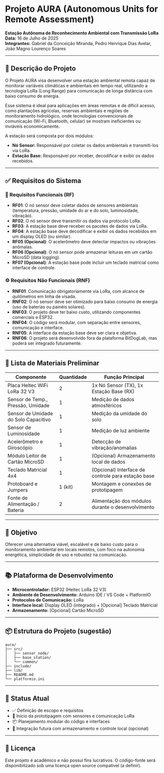 # Projeto AURA (Autonomous Units for Remote Assessment)

**Estação Autônoma de Reconhecimento Ambiental com Transmissão LoRa**  
**Data:** 16 de Julho de 2025  
**Integrantes:** Gabriel da Conceição Miranda, Pedro Henrique Dias Avelar, João Magno Lourenço Soares

---

## 📌 Descrição do Projeto

O Projeto AURA visa desenvolver uma estação ambiental remota capaz de monitorar variáveis climáticas e ambientais em tempo real, utilizando a tecnologia LoRa (Long Range) para comunicação de longa distância com baixo consumo de energia. 

Esse sistema é ideal para aplicações em áreas remotas e de difícil acesso, como plantações agrícolas, reservas ambientais e regiões de monitoramento hidrológico, onde tecnologias convencionais de comunicação (Wi-Fi, Bluetooth, celular) se mostram ineficientes ou inviáveis economicamente.

A estação será composta por dois módulos:

- **Nó Sensor:** Responsável por coletar os dados ambientais e transmiti-los via LoRa.
- **Estação Base:** Responsável por receber, decodificar e exibir os dados recebidos.

---

## ✅ Requisitos do Sistema

### 🔧 Requisitos Funcionais (RF)

- **RF01**: O nó sensor deve coletar dados de sensores ambientais (temperatura, pressão, umidade do ar e do solo, luminosidade, vibração).
- **RF02**: O nó sensor deve transmitir os dados via protocolo LoRa.
- **RF03**: A estação base deve receber os pacotes de dados via LoRa.
- **RF04**: A estação base deve decodificar e exibir os dados recebidos em um display OLED (ou similar).
- **RF05 (Opcional)**: O acelerômetro deve detectar impactos ou vibrações anômalas.
- **RF06 (Opcional)**: O nó sensor pode armazenar leituras em um cartão MicroSD (data logging).
- **RF07 (Opcional)**: A estação base pode incluir um teclado matricial como interface de controle.

### ⚙️ Requisitos Não Funcionais (RNF)

- **RNF01**: Comunicação obrigatoriamente via LoRa, com alcance de quilômetros em linha de visada.
- **RNF02**: O nó sensor deve ser otimizado para baixo consumo de energia (uso de baterias ou painéis solares).
- **RNF03**: O projeto deve ter baixo custo, utilizando componentes comerciais e ESP32.
- **RNF04**: O código será modular, com separação entre sensores, comunicação e interface.
- **RNF05**: A interface da estação base deve ser clara e objetiva.
- **RNF06**: O projeto será desenvolvido fora da plataforma BitDogLab, mas poderá ser integrado futuramente.

---

## 🧰 Lista de Materiais Preliminar

| Componente                           | Quantidade | Função Principal                                             |
|--------------------------------------|------------|--------------------------------------------------------------|
| Placa Heltec WiFi LoRa 32 V3        | 2          | 1x Nó Sensor (TX), 1x Estação Base (RX)                     |
| Sensor de Temp., Pressão, Umidade   | 1          | Medição de dados atmosféricos                               |
| Sensor de Umidade do Solo Capacitivo| 1          | Medição da umidade do solo                                   |
| Sensor de Luminosidade              | 1          | Medição de luz ambiente                                     |
| Acelerômetro e Giroscópio           | 1          | Detecção de vibração/anomalias                              |
| Módulo Leitor de Cartão MicroSD     | 1          | (Opcional) Armazenamento local de dados                     |
| Teclado Matricial 4x4               | 1          | (Opcional) Interface de controle para estação base          |
| Protoboard e Jumpers                | 1 (kit)    | Montagem e conexões de prototipagem                         |
| Fonte de Alimentação / Bateria     | 2          | Alimentação dos módulos durante o desenvolvimento           |

---

## 🚀 Objetivo

Oferecer uma alternativa viável, escalável e de baixo custo para o monitoramento ambiental em locais remotos, com foco na autonomia energética, simplicidade de uso e robustez na comunicação.

---

## 📚 Plataforma de Desenvolvimento

- **Microcontrolador:** ESP32 (Heltec LoRa 32 V3)
- **Ambiente de Desenvolvimento:** Arduino IDE / VS Code + PlatformIO
- **Protocolos de Comunicação:** LoRa
- **Interface local:** Display OLED (integrado) + [Opcional] Teclado Matricial
- **Armazenamento:** [Opcional] Cartão MicroSD

---

## 📦 Estrutura do Projeto (sugestão)

```
aura/
├── src/
│   ├── sensor_node/
│   ├── base_station/
│   └── common/
├── include/
├── lib/
├── README.md
└── platformio.ini
```

---

## 📅 Status Atual

- ✅ Definição de escopo e requisitos
- 🔧 Início da prototipagem com sensores e comunicação LoRa
- 📦 Planejamento modular do código e interfaces
- 🚧 Integração futura com armazenamento e controle local (opcional)

---

## 📝 Licença

Este projeto é acadêmico e não possui fins lucrativos. O código-fonte será disponibilizado sob uma licença open source compatível (a definir).
